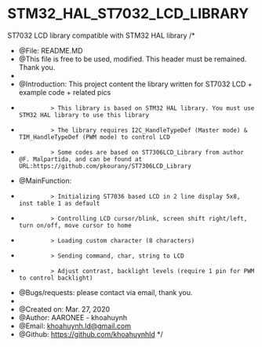 # STM32_HAL_ST7032_LCD_LIBRARY
ST7032 LCD library compatible with STM32 HAL library 
/*
 *	@File: README.MD
 *	@This file is free to be used, modified. This header must be remained. Thank you.
 *
 *	@Introduction: This project content the library written for ST7032 LCD + example code + related pics
 *				> This library is based on STM32 HAL library. You must use STM32 HAL library to use this library
 *				> The library requires I2C_HandleTypeDef (Master mode) & TIM_HandleTypeDef (PWM mode) to control LCD
 *				> Some codes are based on ST7306LCD_Library from author @F. Malpartida, and can be found at URL:https://github.com/pkourany/ST7306LCD_Library
 *	@MainFunction:
 *				> Initializing ST7036 based LCD in 2 line display 5x8, inst table 1 as default
 *				> Controlling LCD cursor/blink, screen shift right/left, turn on/off, move cursor to home
 * 				> Loading custom character (8 characters)
 * 				> Sending command, char, string to LCD
 * 				> Adjust contrast, backlight levels (require 1 pin for PWM to control backlight)
 *	@Bugs/requests: please contact via email, thank you.
 *
 *  @Created on: Mar. 27, 2020
 *  @Author: AARONEE - khoahuynh
 * 	@Email: khoahuynh.ld@gmail.com
 * 	@Github: https://github.com/khoahuynhld
 */
